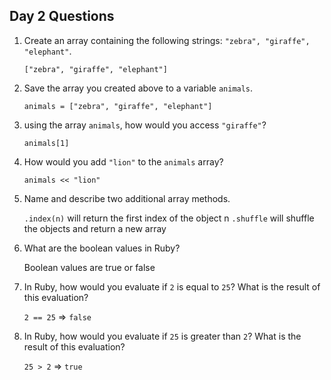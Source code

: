 ## Day 2 Questions

1. Create an array containing the following strings: `"zebra", "giraffe", "elephant"`.

   `["zebra", "giraffe", "elephant"]`

1. Save the array you created above to a variable `animals`.

   `animals = ["zebra", "giraffe", "elephant"]`

1. using the array `animals`, how would you access `"giraffe"`?

   `animals[1]`

1. How would you add `"lion"` to the `animals` array?

   `animals << "lion"`

1. Name and describe two additional array methods.

   `.index(n)` will return the first index of the object n
   `.shuffle` will shuffle the objects and return a new array

1. What are the boolean values in Ruby?

   Boolean values are true or false


1. In Ruby, how would you evaluate if `2` is equal to `25`? What is the result of this evaluation?

   `2 == 25` => `false`

1. In Ruby, how would you evaluate if `25` is greater than `2`? What is the result of this evaluation?

   `25 > 2` => `true`
